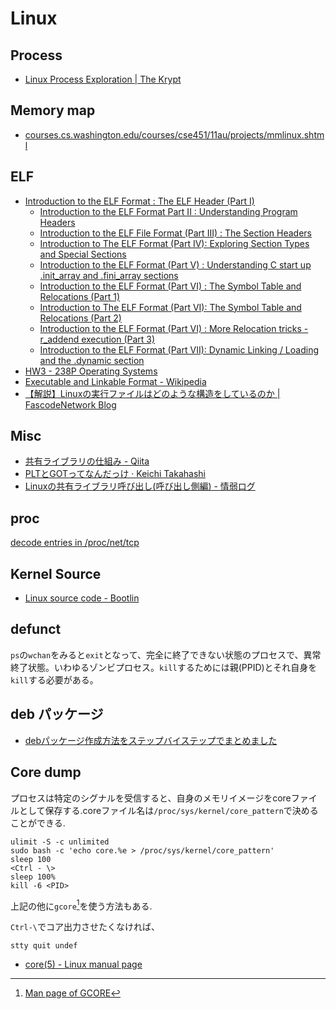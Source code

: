 # Linux

## Process

- [Linux Process Exploration | The Krypt](https://xerocrypt.wordpress.com/2014/04/06/linux-process-exploration/)

## Memory map

- [courses.cs.washington.edu/courses/cse451/11au/projects/mmlinux.shtml](https://courses.cs.washington.edu/courses/cse451/11au/projects/mmlinux.shtml)

## ELF

- [Introduction to the ELF Format : The ELF Header (Part I)](http://blog.k3170makan.com/2018/09/introduction-to-elf-format-elf-header.html)
    - [Introduction to the ELF Format Part II : Understanding Program Headers](http://blog.k3170makan.com/2018/09/introduction-to-elf-format-part-ii.html)
    - [Introduction to the ELF File Format (Part III) : The Section Headers](http://blog.k3170makan.com/2018/09/introduction-to-elf-file-format-part.html)
    - [Introduction to The ELF Format (Part IV): Exploring Section Types and Special Sections](http://blog.k3170makan.com/2018/10/introduction-to-elf-format-part-iv.html)
    - [Introduction to the ELF Format (Part V) : Understanding C start up .init\_array and .fini\_array sections](http://blog.k3170makan.com/2018/10/introduction-to-elf-format-part-v.html)
    - [Introduction to the ELF Format (Part VI) : The Symbol Table and Relocations (Part 1)](http://blog.k3170makan.com/2018/10/introduction-to-elf-format-part-vi.html)
    - [Introduction to The ELF Format (Part VI): The Symbol Table and Relocations (Part 2)](http://blog.k3170makan.com/2018/10/introduction-to-elf-format-part-vi_18.html)
    - [Introduction to the ELF Format (Part VI) : More Relocation tricks - r\_addend execution (Part 3)](http://blog.k3170makan.com/2018/10/introduction-to-elf-format-part-vi-more.html)
    - [Introduction to the ELF Format (Part VII): Dynamic Linking / Loading and the .dynamic section](http://blog.k3170makan.com/2018/11/introduction-to-elf-format-part-vii.html)
- [HW3 - 238P Operating Systems](https://ics.uci.edu/~aburtsev/238P/hw/hw3-elf/hw3-elf.html)
- [Executable and Linkable Format - Wikipedia](https://ja.wikipedia.org/wiki/Executable_and_Linkable_Format)
- [【解説】Linuxの実行ファイルはどのような構造をしているのか | FascodeNetwork Blog](https://blog.fascode.net/2022/04/30/elf-file-structure-desc/)

## Misc

- [共有ライブラリの仕組み - Qiita](https://qiita.com/saikoro-steak/items/f9bf534f8fc5f2be3b0e)
- [PLTとGOTってなんだっけ · Keichi Takahashi](https://keichi.dev/post/plt-and-got/)
- [Linuxの共有ライブラリ呼び出し(呼び出し側編) - 情弱ログ](https://sugawarayusuke.hatenablog.com/entry/2018/03/06/020921)

## proc

[decode entries in /proc/net/tcp](https://gist.github.com/jkstill/5095725)

## Kernel Source

- [Linux source code - Bootlin](https://elixir.bootlin.com/linux/latest/source)

## defunct

`ps`の`wchan`をみると`exit`となって、完全に終了できない状態のプロセスで、異常終了状態。いわゆるゾンビプロセス。`kill`するためには親(PPID)とそれ自身を`kill`する必要がある。

## deb パッケージ

- [debパッケージ作成方法をステップバイステップでまとめました](https://eng-entrance.com/linux-package-deb-create)

## Core dump

プロセスは特定のシグナルを受信すると、自身のメモリイメージをcoreファイルとして保存する.coreファイル名は`/proc/sys/kernel/core_pattern`で決めることができる.

```shell title="create core dump file"
ulimit -S -c unlimited
sudo bash -c 'echo core.%e > /proc/sys/kernel/core_pattern'
sleep 100
<Ctrl - \>
sleep 100%
kill -6 <PID>
```

上記の他に`gcore`[^1]を使う方法もある.

`Ctrl-\`でコア出力させたくなければ、

```shell title="disable quit command"
stty quit undef
```

- [core(5) - Linux manual page](https://man7.org/linux/man-pages/man5/core.5.html)

[^1]: [Man page of GCORE](https://linuxjm.osdn.jp/html/GNU_gdb/man1/gcore.1.html)